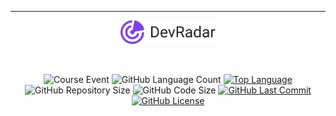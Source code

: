 ﻿___
<p align="center">
    <img src="github/devradar_logo.svg" width="30%"/>
</p>
    <br/>
<p align="center">
    <img alt="Course Event" src="https://img.shields.io/badge/omnistack-week%2010-%237D40E7"/>
    <img alt="GitHub Language Count" src="https://img.shields.io/github/languages/count/alissonpratesperes/devradar?color=7D40E7"/>
        <a href="https://github.com/alissonpratesperes/devradar/search?l=javascript"><img alt="Top Language" src="https://img.shields.io/github/languages/top/alissonpratesperes/devradar?color=7D40E7"/></a>
    <img alt="GitHub Repository Size" src="https://img.shields.io/github/repo-size/alissonpratesperes/devradar?color=7D40E7"/>
    <img alt="GitHub Code Size" src="https://img.shields.io/github/languages/code-size/alissonpratesperes/devradar?color=7D40E7"/>
        <a href="https://github.com/alissonpratesperes/devradar/commits/main"><img alt="GitHub Last Commit" src="https://img.shields.io/github/last-commit/alissonpratesperes/devradar?color=7D40E7"/></a>
        <a href ="https://github.com/alissonpratesperes/devradar/blob/main/LICENSE"><img alt="GitHub License" src="https://img.shields.io/badge/license-MIT-7D40E7"/></a>
</p>
    </br>